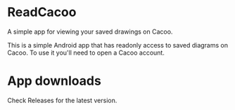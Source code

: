 # ReadCacoo
A simple app for viewing your saved drawings on Cacoo.

This is a simple Android app that has readonly access to saved diagrams on Cacoo. To use it you'll need to open a Cacoo account.

# App downloads

Check Releases for the latest version.
